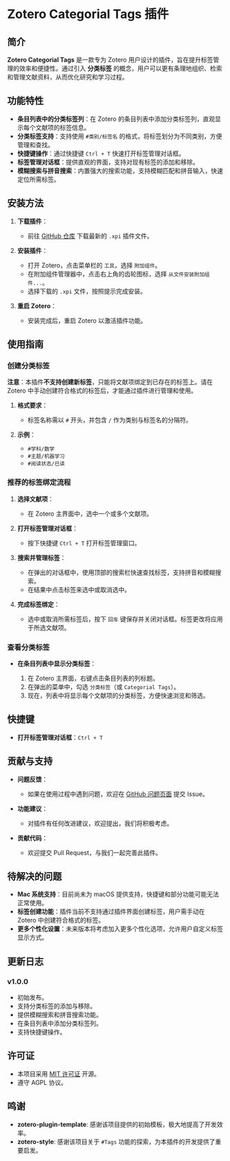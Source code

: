 # Zotero Categorial Tags 插件

## 简介

**Zotero Categorial Tags** 是一款专为 Zotero 用户设计的插件，旨在提升标签管理的效率和便捷性。通过引入 **分类标签**
的概念，用户可以更有条理地组织、检索和管理文献资料，从而优化研究和学习过程。

## 功能特性

- **条目列表中的分类标签列**：在 Zotero 的条目列表中添加分类标签列，直观显示每个文献项的标签信息。
- **分类标签支持**：支持使用 `#类别/标签名` 的格式，将标签划分为不同类别，方便管理和查找。
- **快捷键操作**：通过快捷键 `Ctrl + T` 快速打开标签管理对话框。
- **标签管理对话框**：提供直观的界面，支持对现有标签的添加和移除。
- **模糊搜索与拼音搜索**：内置强大的搜索功能，支持模糊匹配和拼音输入，快速定位所需标签。

## 安装方法

1. **下载插件**：
    - 前往 [GitHub 仓库](https://github.com/panhaoyu/zotero-categorial-tags) 下载最新的 `.xpi` 插件文件。

2. **安装插件**：
    - 打开 Zotero，点击菜单栏的 `工具`，选择 `附加组件`。
    - 在附加组件管理器中，点击右上角的齿轮图标，选择 `从文件安装附加组件...`。
    - 选择下载的 `.xpi` 文件，按照提示完成安装。

3. **重启 Zotero**：
    - 安装完成后，重启 Zotero 以激活插件功能。

## 使用指南

### 创建分类标签

**注意**：本插件**不支持创建新标签**，只能将文献项绑定到已存在的标签上。请在 Zotero 中手动创建符合格式的标签后，才能通过插件进行管理和使用。

1. **格式要求**：
    - 标签名称需以 `#` 开头，并包含 `/` 作为类别与标签名的分隔符。

2. **示例**：
    - `#学科/数学`
    - `#主题/机器学习`
    - `#阅读状态/已读`

### 推荐的标签绑定流程

1. **选择文献项**：
    - 在 Zotero 主界面中，选中一个或多个文献项。

2. **打开标签管理对话框**：
    - 按下快捷键 `Ctrl + T` 打开标签管理窗口。

3. **搜索并管理标签**：
    - 在弹出的对话框中，使用顶部的搜索栏快速查找标签，支持拼音和模糊搜索。
    - 在结果中点击标签来选中或取消选中。

4. **完成标签绑定**：
    - 选中或取消所需标签后，按下 `回车` 键保存并关闭对话框。标签更改将应用于所选文献项。

### 查看分类标签

- **在条目列表中显示分类标签**：

    1. 在 Zotero 主界面，右键点击条目列表的列标题。
    2. 在弹出的菜单中，勾选 `分类标签`（或 `Categorial Tags`）。
    3. 现在，列表中将显示每个文献项的分类标签，方便快速浏览和筛选。

## 快捷键

- **打开标签管理对话框**：`Ctrl + T`

## 贡献与支持

- **问题反馈**：
    - 如果在使用过程中遇到问题，欢迎在 [GitHub 问题页面](https://github.com/panhaoyu/zotero-categorial-tags/issues) 提交
      Issue。

- **功能建议**：
    - 对插件有任何改进建议，欢迎提出，我们将积极考虑。

- **贡献代码**：
    - 欢迎提交 Pull Request，与我们一起完善此插件。

## 待解决的问题

- **Mac 系统支持**：目前尚未为 macOS 提供支持，快捷键和部分功能可能无法正常使用。
- **标签创建功能**：插件当前不支持通过插件界面创建标签，用户需手动在 Zotero 中创建符合格式的标签。
- **更多个性化设置**：未来版本将考虑加入更多个性化选项，允许用户自定义标签显示方式。

## 更新日志

### v1.0.0

- 初始发布。
- 支持分类标签的添加与移除。
- 提供模糊搜索和拼音搜索功能。
- 在条目列表中添加分类标签列。
- 支持快捷键操作。

## 许可证

- 本项目采用 [MIT 许可证](https://github.com/panhaoyu/zotero-categorial-tags/blob/main/LICENSE) 开源。
- 遵守 AGPL 协议。

## 鸣谢

- **zotero-plugin-template**: 感谢该项目提供的初始模板，极大地提高了开发效率。
- **zotero-style**: 感谢该项目关于 `#Tags` 功能的探索，为本插件的开发提供了重要启发。

